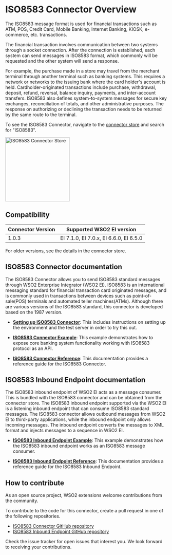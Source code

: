 # ISO8583 Connector Overview

The ISO8583 message format is used for financial transactions such as ATM, POS, Credit Card, Mobile Banking, Internet Banking, KIOSK, e-commerce, etc. transactions.

The financial transaction involves communication between two systems through a socket connection. After the connection is established, each system can send messages in ISO8583 format, which commonly will be requested and the other system will send a response. 

For example, the purchase made in a store may travel from the merchant terminal through another terminal such as banking systems. This requires a network or networks to the issuing bank where the card holder's account is held.
Cardholder-originated transactions include purchase, withdrawal, deposit, refund, reversal, balance inquiry, payments, and inter-account transfers. ISO8583 also defines system-to-system messages for secure key exchanges, reconciliation of totals, and other administrative purposes. The response on authorizing or declining the transaction needs to be returned by the same route to the terminal.

To see the ISO8583 Connector, navigate to the [connector store](https://store.wso2.com/store/assets/esbconnector/list) and search for "ISO8583".

<img src="{{base_path}}/assets/img/integrate/connectors/ISO8583-store.png" title="ISO8583 Connector Store" width="200" alt="ISO8583 Connector Store"/>

## Compatibility

| Connector Version | Supported WSO2 EI version |
| ------------- |-------------|
| 1.0.3    | EI 7.1.0, EI 7.0.x, EI 6.6.0, EI 6.5.0 |

For older versions, see the details in the connector store.

## ISO8583 Connector documentation

The ISO8583 Connector allows you to send ISO8583 standard messages through WSO2 Enterprise Integrator (WSO2 EI). ISO8583 is an international messaging standard for financial transaction card originated messages, and is commonly used in transactions between devices such as point-of-sale(POS) terminals and automated teller machines(ATMs). Although there are various versions of the ISO8583 standard, this connector is developed based on the 1987 version. 

* **[Setting up ISO8583 Connector](ISO8583-connector-configuration.md)**: This includes instructions on setting up the environment and the test server in order to try this out. 

* **[ISO8583 Connector Example](ISO8583-connector-example.md)**: This example demonstrates how to expose core banking system functionality working with ISO8583 protocol as an API. 

* **[ISO8583 Connector Reference](ISO8583-connector-reference.md)**: This documentation provides a reference guide for the ISO8583 Connector.

## ISO8583 Inbound Endpoint documentation

The ISO8583 inbound endpoint of WSO2 EI acts as a message consumer. This is bundled with the ISO8583 connector and can be obtained from the connector store. The ISO8583 inbound endpoint supported via the WSO2 EI is a listening inbound endpoint that can consume ISO8583 standard messages. The ISO8583 connector allows outbound messages from WSO2 EI to third-party applications, while the inbound endpoint only allows incoming messages. The inbound endpoint converts the messages to XML format and injects messages to a sequence in WSO2 EI.

* **[ISO8583 Inbound Endpoint Example](ISO8583-inbound-endpoint-example.md)**: This example demonstrates how the ISO8583 inbound endpoint works as an ISO8583 message consumer. 

* **[ISO8583 Inbound Endpoint Reference](ISO8583-inbound-endpoint-config.md)**: This documentation provides a reference guide for the ISO8583 Inbound Endpoint.

## How to contribute

As an open source project, WSO2 extensions welcome contributions from the community. 

To contribute to the code for this connector, create a pull request in one of the following repositories. 

* [ISO8583 Connector GitHub repository](https://github.com/wso2-extensions/esb-connector-iso8583)
* [ISO8583 Inbound Endpoint GitHub repository](https://github.com/wso2-extensions/esb-inbound-iso8583)

Check the issue tracker for open issues that interest you. We look forward to receiving your contributions.
